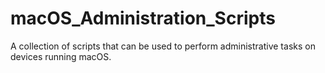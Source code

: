 # macOS_Administration_Scripts
A collection of scripts that can be used to perform administrative tasks on devices running macOS.
